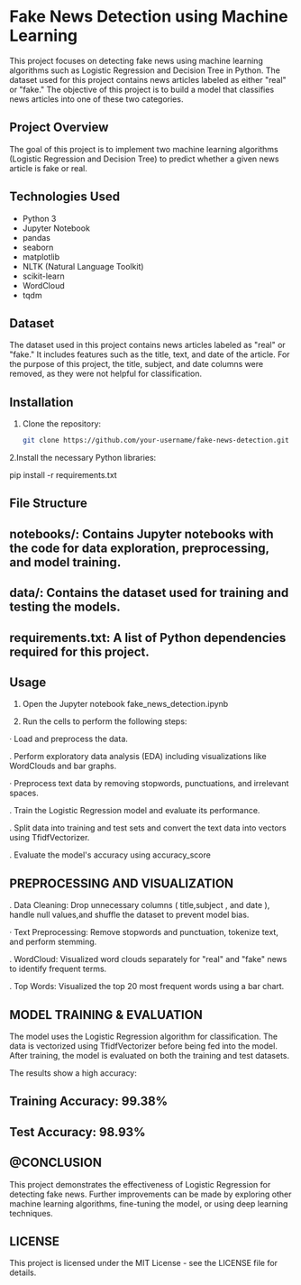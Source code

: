 # Fake News Detection using Machine Learning

This project focuses on detecting fake news using machine learning algorithms such as Logistic Regression and Decision Tree in Python. The dataset used for this project contains news articles labeled as either "real" or "fake." The objective of this project is to build a model that classifies news articles into one of these two categories.

## Project Overview

The goal of this project is to implement two machine learning algorithms (Logistic Regression and Decision Tree) to predict whether a given news article is fake or real. 

## Technologies Used

- Python 3
- Jupyter Notebook
- pandas
- seaborn
- matplotlib
- NLTK (Natural Language Toolkit)
- scikit-learn
- WordCloud
- tqdm

## Dataset

The dataset used in this project contains news articles labeled as "real" or "fake." It includes features such as the title, text, and date of the article. For the purpose of this project, the title, subject, and date columns were removed, as they were not helpful for classification.

## Installation

1. Clone the repository:
   ```bash
   git clone https://github.com/your-username/fake-news-detection.git

2.Install the necessary Python libraries:

pip install -r requirements.txt

## File Structure

## notebooks/: Contains Jupyter notebooks with the code for data exploration, preprocessing, and model training.
## data/: Contains the dataset used for training and testing the models.
## requirements.txt: A list of Python dependencies required for this project.

## Usage

1. Open the Jupyter notebook fake_news_detection.ipynb

2. Run the cells to perform the following steps:

· Load and preprocess the data.

. Perform exploratory data analysis (EDA) including visualizations like WordClouds and bar graphs.

· Preprocess text data by removing stopwords, punctuations, and irrelevant spaces.

. Train the Logistic Regression model and evaluate its performance.

. Split data into training and test sets and convert the text data into vectors using TfidfVectorizer.

. Evaluate the model's accuracy using accuracy_score

## PREPROCESSING AND VISUALIZATION

. Data Cleaning: Drop unnecessary columns ( title,subject , and date ), handle null values,and shuffle the dataset to prevent model bias.

· Text Preprocessing: Remove stopwords and punctuation, tokenize text, and perform stemming.

. WordCloud: Visualized word clouds separately for "real" and "fake" news to identify frequent
terms.

. Top Words: Visualized the top 20 most frequent words using a bar chart.

## MODEL TRAINING & EVALUATION
The model uses the Logistic Regression algorithm for classification. The data is vectorized using TfidfVectorizer before being fed into the model. After training, the model is evaluated on both the training and test datasets.

The results show a high accuracy:

## Training Accuracy: 99.38%
## Test Accuracy: 98.93%

## @CONCLUSION
This project demonstrates the effectiveness of Logistic Regression for detecting fake news. Further improvements can be made by exploring other machine learning algorithms, fine-tuning the model, or using deep learning techniques.

## LICENSE
This project is licensed under the MIT License - see the LICENSE file for details.
